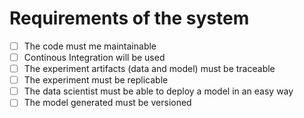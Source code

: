 # Requirements of the system

- [ ] The code must me maintainable
- [ ] Continous Integration will be used
- [ ] The experiment artifacts (data and model) must be traceable
- [ ] The experiment must be replicable
- [ ] The data scientist must be able to deploy a model in an easy way
- [ ] The model generated must be versioned